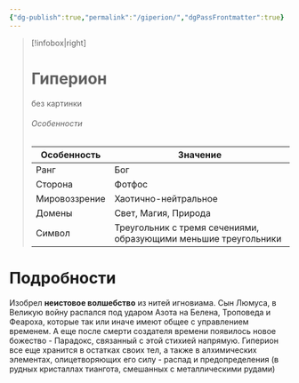 ```yaml
---
{"dg-publish":true,"permalink":"/giperion/","dgPassFrontmatter":true}
---
```


> [!infobox|right]
> # Гиперион
> без картинки
> ###### Особенности
> | Особенность | Значение |
> | ---- | ---- |
> | Ранг |Бог |
> | Сторона | Фотфос|
> | Мировоззрение | Хаотично-нейтральное |
> | Домены |Свет, Магия, Природа|
> |Символ| Треугольник с тремя сечениями, образующими меньшие треугольники|

# Подробности

Изобрел **неистовое волшебство** из нитей игновиама. Сын Люмуса, в Великую войну распался под ударом Азота на Белена, Троповеда и Феароха, которые так или иначе имеют общее с управлением временем. А еще после смерти создателя времени появилось новое божество - Парадокс, связанный с этой стихией напрямую. Гиперион все еще хранится в остатках своих тел, а также в алхимических элементах, олицетворяющих его силу - распад и предопределения (в рудных кристаллах тиангота, смешанных с металлическими рудами)